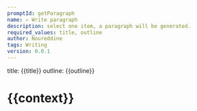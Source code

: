 ```yaml
---
promptId: getParagraph
name: ✍️ Write paragraph
description: select one item, a paragraph will be generated.
required_values: title, outline
author: Noureddine
tags: Writing
version: 0.0.1
---
```

title:
{{title}}
outline:
{{outline}}

# {{context}}